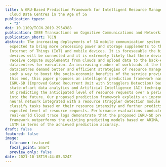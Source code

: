 ```yaml
---
title: A GRU-Based Prediction Framework for Intelligent Resource Management at
  Cloud Data Centres in the Age of 5G
publication_types:
  - "2"
doi: 10.1109/TCCN.2019.2954388
publication: IEEE Transactions on Cognitive Communications and Networking
publication_short: TCCN
abstract: The increasing deployments of 5G mobile communication system is
  expected to bring more processing power and storage supplements to the
  Internet of Things (IoT) and mobile devices. It is foreseeable the billions of
  devices will be connected and it is extremely likely that these devices
  receive compute supplements from Clouds and upload data to the back-end
  datacentres for execution. An increasing number of workloads at the Cloud
  datacentres demand better and efficient strategies of resource management in
  such a way to boost the socio-economic benefits of the service providers. To
  this end, this paper proposes an intelligent prediction framework named
  IGRU-SD (Improved Gated Recurrent Unit with Stragglers Detection) based on
  state-of-art data analytics and Artificial Intelligence (AI) techniques, aimed
  at predicting the anticipated level of resource requests over a period of time
  into the future. Our proposed prediction framework exploits an improved GRU
  neural network integrated with a resource straggler detection module to
  classify tasks based on their resource intensity and further predicts the
  expected level of resource requests. Performance evaluations conducted on
  real-world Cloud trace logs demonstrate that the proposed IGRU-SD prediction
  framework outperforms the existing predicting models based on ARIMA, RNN, and
  LSTM in terms of the achieved prediction accuracy.
draft: false
featured: false
image:
  filename: featured
  focal_point: Smart
  preview_only: false
date: 2021-10-18T19:44:05.324Z
---
```


